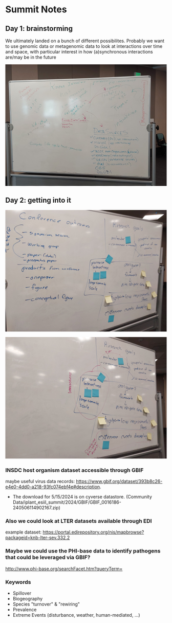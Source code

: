 # Summit Notes

## Day 1: brainstorming
We ultimately landed on a bunch of different possibilites. Probably we want to use genomic data or metagenomic data to look at interactions over time and space, with particular interest in how (a)synchronous interactions are/may be in the future 

![](./assets/whiteboard/20240514_172253.jpg)

## Day 2: getting into it

![](./assets/whiteboard/20240515_113431.jpg)

![](./assets/whiteboard/20240515_113606.jpg)


### INSDC host organism dataset accessible through GBIF
maybe useful virus data records: https://www.gbif.org/dataset/393b8c26-e4e0-4dd0-a218-93fc074ebf4e#description.
- The download for 5/15/2024 is on cyverse datastore. (Community Data/iplant_esiil_summit/2024/GBIF/GBIF_0016186-240506114902167.zip)

### Also we could look at LTER datasets available through EDI
example dataset: https://portal.edirepository.org/nis/mapbrowse?packageid=knb-lter-sev.332.2

### Maybe we could use the PHI-base data to identify pathogens that could be leveraged via GBIF?
http://www.phi-base.org/searchFacet.htm?queryTerm=

### Keywords
- Spillover
- Biogeography
- Species "turnover" & "rewiring"
- Prevalence
- Extreme Events (disturbance, weather, human-mediated, ...)
